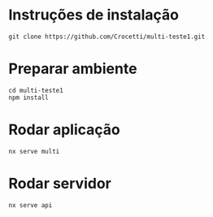 # Instruções de instalação
```
git clone https://github.com/Crocetti/multi-teste1.git
```

# Preparar ambiente

```
cd multi-teste1
npm install 

```

# Rodar aplicação 
```
nx serve multi 
```

# Rodar servidor
```
nx serve api
```
